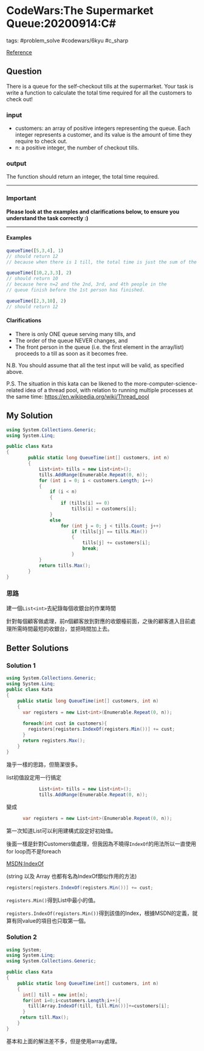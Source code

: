 # CodeWars:The Supermarket Queue:20200914:C\#

tags: #problem_solve #codewars/6kyu #c_sharp

[Reference](https://www.codewars.com/kata/57b06f90e298a7b53d000a86)

## Question

There is a queue for the self-checkout tills at the supermarket. Your task is write a function to calculate the total time required for all the customers to check out!

### input

- customers: an array of positive integers representing the queue. Each integer represents a customer, and its value is the amount of time they require to check out.
- n: a positive integer, the number of checkout tills.

### output

The function should return an integer, the total time required.

------

### Important

**Please look at the examples and clarifications below, to ensure you understand the task correctly :)**

------

#### Examples

```javascript
queueTime([5,3,4], 1)
// should return 12
// because when there is 1 till, the total time is just the sum of the times

queueTime([10,2,3,3], 2)
// should return 10
// because here n=2 and the 2nd, 3rd, and 4th people in the 
// queue finish before the 1st person has finished.

queueTime([2,3,10], 2)
// should return 12
```

#### Clarifications

- There is only ONE queue serving many tills, and
- The order of the queue NEVER changes, and
- The front person in the queue (i.e. the first element in the array/list) proceeds to a till as soon as it becomes free.

N.B. You should assume that all the test input will be valid, as specified above.

P.S. The situation in this kata can be likened to the more-computer-science-related idea of a thread pool, with relation to running multiple processes at the same time: <https://en.wikipedia.org/wiki/Thread_pool>

## My Solution

```C#
using System.Collections.Generic;
using System.Linq;

public class Kata
{
        public static long QueueTime(int[] customers, int n)
        {
            List<int> tills = new List<int>();
            tills.AddRange(Enumerable.Repeat(0, n));
            for (int i = 0; i < customers.Length; i++)
            {
                if (i < n)
                {
                    if (tills[i] == 0)
                        tills[i] = customers[i];
                }
                else
                    for (int j = 0; j < tills.Count; j++)
                        if (tills[j] == tills.Min())
                        {
                            tills[j] += customers[i];
                            break;
                        }
            }
            return tills.Max();
        }
}
```

### 思路

建一個`List<int>`去紀錄每個收銀台的作業時間

針對每個顧客做處理，前n個顧客放到對應的收銀檯前面，之後的顧客進入目前處理所需時間最短的收銀台，並把時間加上去。

## Better Solutions

### Solution 1

```C#
using System.Collections.Generic;
using System.Linq;
public class Kata
{
    public static long QueueTime(int[] customers, int n)
    {
      var registers = new List<int>(Enumerable.Repeat(0, n));
      
      foreach(int cust in customers){
        registers[registers.IndexOf(registers.Min())] += cust;
      }
      return registers.Max();
    }
}
```

幾乎一樣的思路，但簡潔很多。

list初值設定用一行搞定

```C#
            List<int> tills = new List<int>();
            tills.AddRange(Enumerable.Repeat(0, n));
```

變成

```C#
      var registers = new List<int>(Enumerable.Repeat(0, n));
```

第一次知道List可以利用建構式設定好初始值。

後面一樣是針對Customers做處理，但我因為不曉得`IndexOf`的用法所以一直使用for loop而不是foreach

[MSDN:IndexOf](https://docs.microsoft.com/zh-tw/dotnet/api/system.collections.generic.list-1.indexof?view=netcore-3.1)

(string 以及 Array 也都有名為IndexOf類似作用的方法)

```C#
registers[registers.IndexOf(registers.Min())] += cust;
```

`registers.Min()`得到List中最小的值。

`registers.IndexOf(registers.Min())`得到該值的Index，根據MSDN的定義，就算有同value的項目也只取第一個。

### Solution 2

```C#
using System;
using System.Linq;
using System.Collections.Generic;

public class Kata
{
    public static long QueueTime(int[] customers, int n)
    {
      int[] till = new int[n];         
      for(int i=0;i<customers.Length;i++){       
        till[Array.IndexOf(till, till.Min())]+=customers[i];
      }
     return till.Max();
    }
}
```

基本和上面的解法差不多，但是使用array處理。
